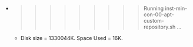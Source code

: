 * >>>>>>>>> Running inst-min-con-00-apt-custom-repository.sh ...
  * Disk size = 1330044K. Space Used = 16K.
